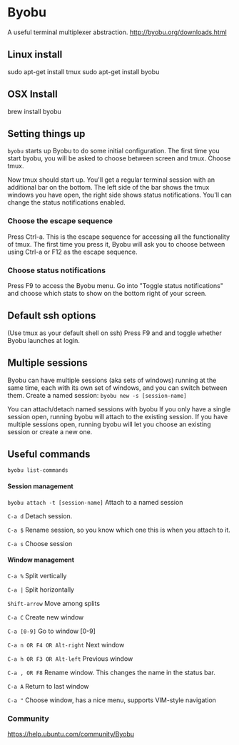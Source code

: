 # Byobu
A useful terminal multiplexer abstraction. http://byobu.org/downloads.html

## Linux install
sudo apt-get install tmux
sudo apt-get install byobu

## OSX Install
brew install byobu

## Setting things up
`byobu` starts up Byobu to do some initial configuration. The first time you start byobu, you will be asked to choose between screen and tmux. Choose tmux.

Now tmux should start up. You'll get a regular terminal session with an additional bar on the bottom. 
The left side of the bar shows the tmux windows you have open, the right side shows status notifications. 
You'll can change the status notifications enabled.

### Choose the escape sequence
Press Ctrl-a. This is the escape sequence for accessing all the functionality of tmux. 
The first time you press it, Byobu will ask you to choose between using Ctrl-a or F12 as the escape sequence. 

### Choose status notifications
Press F9 to access the Byobu menu. 
Go into "Toggle status notifications" and choose which stats to show on the bottom right of your screen.

## Default ssh options
(Use tmux as your default shell on ssh)
Press F9 and and toggle whether Byobu launches at login.

## Multiple sessions
Byobu can have multiple sessions (aka sets of windows) running at the same time, each with its own set of windows, 
and you can switch between them. 
Create a named session: `byobu new -s [session-name]`

You can attach/detach named sessions with byobu
If you only have a single session open, running byobu will attach to the existing session.
If you have multiple sessions open, running byobu will let you choose an existing session or create a new one.

## Useful commands
`byobu list-commands`

#### Session management
`byobu attach -t [session-name]`  Attach to a named session

`C-a d`            Detach session.

`C-a $`            Rename session, so you know which one this is when you attach to it.

`C-a s`            Choose session

#### Window management
`C-a %`            Split vertically

`C-a |`            Split horizontally

`Shift-arrow`      Move among splits

`C-a C`                Create new window

`C-a [0-9]`            Go to window [0-9]

`C-a n OR F4 OR Alt-right`           Next window

`C-a h OR F3 OR Alt-left`          Previous window

`C-a , OR F8`      Rename window. This changes the name in the status bar.

`C-a A`                Return to last window

`C-a "`                Choose window, has a nice menu, supports VIM-style navigation

### Community
https://help.ubuntu.com/community/Byobu


